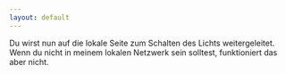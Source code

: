 ```yaml
---
layout: default
---
```

Du wirst nun auf die lokale Seite zum Schalten des Lichts weitergeleitet. Wenn du nicht in meinem lokalen Netzwerk sein solltest, funktioniert das aber nicht.

<script>    
    window.location = "http://kobsnas.local:32768";
</script>